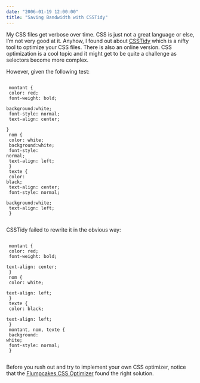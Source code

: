 ```yaml
---
date: "2006-01-19 12:00:00"
title: "Saving Bandwidth with CSSTidy"
---
```




My CSS files get verbose over time. CSS is just not a great language or else, I&rsquo;m not very good at it. Anyhow, I found out about [CSSTidy](http://csstidy.sourceforge.net/) which is a nifty tool to optimize your CSS files. There is also an online version. CSS optimization is a cool topic and it might get to be quite a challenge as selectors become more complex.

However, given the following test:

<code><br/>
montant {<br/>
color: red;<br/>
font-weight: bold;<br/>
background:white;<br/>
font-style: normal;<br/>
text-align: center;<br/>
}<br/>
nom {<br/>
color: white;<br/>
background:white;<br/>
font-style: normal;<br/>
text-align: left;<br/>
}<br/>
texte {<br/>
color: black;<br/>
text-align: center;<br/>
font-style: normal;<br/>
background:white;<br/>
text-align: left;<br/>
}<br/>
</code>

CSSTidy failed to rewrite it in the obvious way:

<code><br/>
montant {<br/>
color: red;<br/>
font-weight: bold;<br/>
text-align: center;<br/>
}<br/>
nom {<br/>
color: white;<br/>
text-align: left;<br/>
}<br/>
texte {<br/>
color: black;<br/>
text-align: left;<br/>
}<br/>
montant, nom, texte {<br/>
background: white;<br/>
font-style: normal;<br/>
}<br/>
</code>

Before you rush out and try to implement your own CSS optimizer, notice that the [Flumpcakes CSS Optimizer](http://flumpcakes.co.uk/css/optimiser/) found the right solution.


